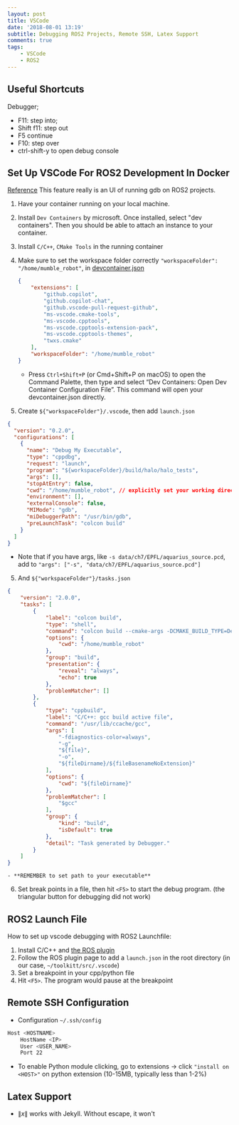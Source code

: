 ```yaml
---
layout: post
title: VSCode
date: '2018-08-01 13:19'
subtitle: Debugging ROS2 Projects, Remote SSH, Latex Support 
comments: true
tags:
    - VSCode
    - ROS2
---
```


## Useful Shortcuts

Debugger;

- F11: step into;
- Shift f11: step out
- F5 continue
- F10: step over
- ctrl-shift-y to open debug console

## Set Up VSCode For ROS2 Development In Docker

[Reference](https://www.youtube.com/watch?v=j28aUHbT_c4) This feature really is an UI of running gdb on ROS2 projects.

1. Have your container running on your local machine.

2. Install `Dev Containers` by microsoft. Once installed, select "dev containers". Then you should be able to attach an instance to your container.
3. Install `C/C++`, `CMake Tools` in the running container

4. Make sure to set the workspace folder correctly `"workspaceFolder": "/home/mumble_robot"`, in [devcontainer.json](https://code.visualstudio.com/remote/advancedcontainers/change-default-source-mount)

    ```json
    {
        "extensions": [
            "github.copilot",
            "github.copilot-chat",
            "github.vscode-pull-request-github",
            "ms-vscode.cmake-tools",
            "ms-vscode.cpptools",
            "ms-vscode.cpptools-extension-pack",
            "ms-vscode.cpptools-themes",
            "twxs.cmake"
        ],
        "workspaceFolder": "/home/mumble_robot"
    }
    ```

    - Press `Ctrl+Shift+P` (or Cmd+Shift+P on macOS) to open the Command Palette, then type and select “Dev Containers: Open Dev Container Configuration File”. This command will open your devcontainer.json directly.

1. Create `${"workspaceFolder"}/.vscode`, then add `launch.json`

```json
{
  "version": "0.2.0",
  "configurations": [
    {
      "name": "Debug My Executable",
      "type": "cppdbg",
      "request": "launch",
      "program": "${workspaceFolder}/build/halo/halo_tests",
      "args": [],
      "stopAtEntry": false,
      "cwd": "/home/mumble_robot", // explicitly set your working directory here
      "environment": [],
      "externalConsole": false,
      "MIMode": "gdb",
      "miDebuggerPath": "/usr/bin/gdb",
      "preLaunchTask": "colcon build"
    }
  ]
}
```

- Note that if you have args, like `-s data/ch7/EPFL/aquarius_source.pcd`, add to `"args": ["-s", "data/ch7/EPFL/aquarius_source.pcd"]`

5. And `${"workspaceFolder"}/tasks.json`

```json
{
    "version": "2.0.0",
    "tasks": [
        {
            "label": "colcon build",
            "type": "shell",
            "command": "colcon build --cmake-args -DCMAKE_BUILD_TYPE=Debug --symlink-install",
            "options": {
                "cwd": "/home/mumble_robot"
            },
            "group": "build",
            "presentation": {
                "reveal": "always",
                "echo": true
            },
            "problemMatcher": []
        },
        {
            "type": "cppbuild",
            "label": "C/C++: gcc build active file",
            "command": "/usr/lib/ccache/gcc",
            "args": [
                "-fdiagnostics-color=always",
                "-g",
                "${file}",
                "-o",
                "${fileDirname}/${fileBasenameNoExtension}"
            ],
            "options": {
                "cwd": "${fileDirname}"
            },
            "problemMatcher": [
                "$gcc"
            ],
            "group": {
                "kind": "build",
                "isDefault": true
            },
            "detail": "Task generated by Debugger."
        }
    ]
}
```

    - **REMEMBER to set path to your executable**
6. Set break points in a file, then hit `<F5>` to start the debug program. (the triangular button for debugging did not work)

## ROS2 Launch File

How to set up vscode debugging with ROS2 Launchfile:

1. Install C/C++ and [the ROS plugin](https://marketplace.visualstudio.com/items?itemName=ms-iot.vscode-ros)
2. Follow the ROS plugin page to add a `launch.json` in the root directory (in our case, `~/toolkitt/src/.vscode`)
3. Set a breakpoint in your cpp/python file
4. Hit `<F5>`. The program would pause at the breakpoint

## Remote SSH Configuration

- Configuration `~/.ssh/config`

```bash
Host <HOSTNAME>
    HostName <IP>
    User <USER_NAME>
    Port 22
```

- To enable Python module clicking, go to extensions -> click `"install on <HOST>"` on python extension (10-15MB, typically less than 1-2%)

## Latex Support

- $\| x \|$ works with Jekyll. Without escape, it won't
